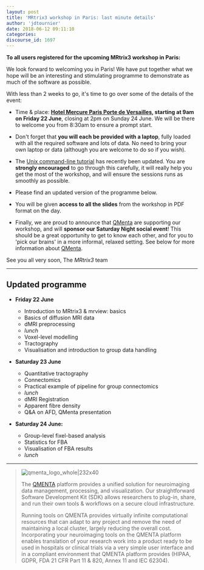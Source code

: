 ```yaml
---
layout: post
title: 'MRtrix3 workshop in Paris: last minute details'
author: 'jdtournier'
date: 2018-06-12 09:11:10
categories:
discourse_id: 1697
---
```

**To all users registered for the upcoming MRtrix3 workshop in Paris:**

We look forward to welcoming you in Paris! We have put together what we hope will be an interesting and stimulating programme to demonstrate as much of the software as possible. 

With less than 2 weeks to go, it's time to go over some of the details of the event:

- Time & place: **[Hotel Mercure Paris Porte de Versailles](https://goo.gl/maps/uGHsz1nADMQ2), starting at 9am on Friday 22 June**, closing at 2pm on Sunday 24 June. We will be there to welcome you from 8:30am to ensure a prompt start.

- Don't forget that **you will each be provided with a laptop**, fully loaded with all the required software and lots of data. No need to bring your own laptop or data (although you are welcome to do so if you wish). 

- The [Unix command-line tutorial](http://command-line-tutorial.readthedocs.io/) has recently been updated. You are **strongly encouraged** to go through this carefully, it will really help you get the most of the workshop, and will ensure the sessions runs as smoothly as possible.

- Please find an updated version of the programme below.

- You will be given **access to all the slides** from the workshop in PDF format on the day.

- Finally, we are proud to announce that [QMenta](https://www.qmenta.com/) are supporting our workshop, and will **sponsor our Saturday Night social event**! This should be a great opportunity to get to know each other, and for you to 'pick our brains' in a more informal, relaxed setting. See below for more information about [QMenta](https://www.qmenta.com/).

See you all very soon,
The _MRtrix3_ team


---

## Updated programme

- **Friday 22 June**
  - Introduction to MRtrix3 & mrview: basics 
  - Basics of diffusion MRI data 
  - dMRI preprocessing
  - _lunch_
  - Voxel-level modelling
  - Tractography 
  - Visualisation and introduction to group data handling

- **Saturday 23 June**
  - Quantitative tractography
  - Connectomics
  - Practical example of pipeline for group connectomics
  - _lunch_
  - dMRI Registration
  - Apparent fibre density
  - Q&A on AFD, QMenta presentation

- **Saturday 24 June:**
  - Group-level fixel-based analysis
  - Statistics for FBA
  - Visualisation of FBA results
  - _lunch_

--- 
> ![qmenta_logo_whole|232x40](http://community.mrtrix.orgupload://2oCPYoeJ5E3PTfheCDuIXWvC5up.png)
>
> The [QMENTA](https://www.qmenta.com/) platform provides a unified solution for neuroimaging data management, processing, and visualization. Our straightforward Software Development Kit (SDK) allows researchers to plug-in, share, and run their own tools & workflows on a secure cloud infrastructure. 
>
>Running tools on QMENTA provides virtually infinite computational resources that can adapt to any project and remove the need of maintaining a local cluster, largely reducing the overall cost. Incorporating your neuroimaging tools on the QMENTA platform enables translation of your research work into a product ready to be used in hospitals or clinical trials via a very simple user interface and in a compliant environment that QMENTA platform provides (HIPAA, GDPR, FDA 21 CFR Part 11 & 820, Annex 11 and IEC 62304).
            